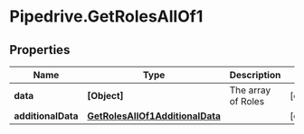 # Pipedrive.GetRolesAllOf1

## Properties

Name | Type | Description | Notes
------------ | ------------- | ------------- | -------------
**data** | **[Object]** | The array of Roles | [optional] 
**additionalData** | [**GetRolesAllOf1AdditionalData**](GetRolesAllOf1AdditionalData.md) |  | [optional] 


